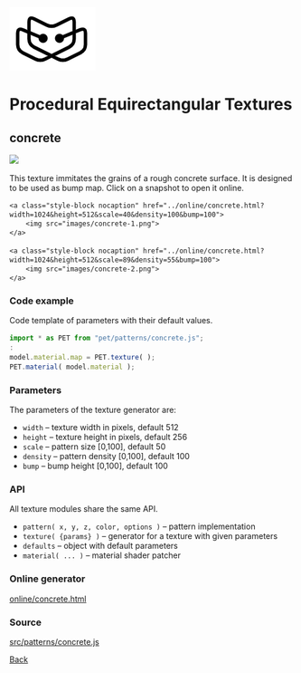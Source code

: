 <img class="logo" src="../assets/logo/logo.png">


# Procedural Equirectangular Textures


## concrete
<img src="images/concrete.jpg">

This texture immitates the grains of a rough concrete 
surface. It is designed to be used as bump map. Click on a
snapshot to open it online.

<p class="gallery">

	<a class="style-block nocaption" href="../online/concrete.html?width=1024&height=512&scale=40&density=100&bump=100">
		<img src="images/concrete-1.png">
	</a>

	<a class="style-block nocaption" href="../online/concrete.html?width=1024&height=512&scale=89&density=55&bump=100">
		<img src="images/concrete-2.png">
	</a>

</p>


### Code example

Code template of parameters with their default values.

```js
import * as PET from "pet/patterns/concrete.js";
:
model.material.map = PET.texture( );
PET.material( model.material );
```



### Parameters

The parameters of the texture generator are:

* `width` &ndash; texture width in pixels, default 512
* `height` &ndash; texture height in pixels, default 256
* `scale` &ndash; pattern size [0,100], default 50
* `density` &ndash; pattern density [0,100], default 100
* `bump` &ndash; bump height [0,100], default 100



### API

All texture modules share the same API.

* `pattern( x, y, z, color, options )` &ndash; pattern implementation
* `texture( {params} )` &ndash; generator for a texture with given parameters
* `defaults` &ndash; object with default parameters
* `material( ... )` &ndash; material shader patcher



### Online generator

[online/concrete.html](../online/concrete.html)



### Source

[src/patterns/concrete.js](https://github.com/boytchev/texture-generator/blob/main/src/patterns/concrete.js)


		
<div class="footnote">
	<a href="#" onclick="window.history.back(); return false;">Back</a>
</div>